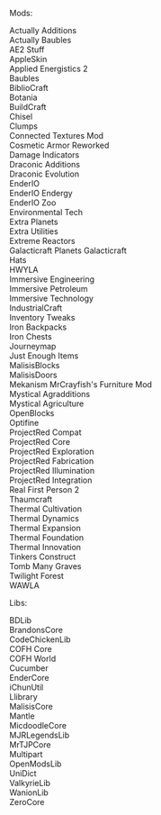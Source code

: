 Mods:

  Actually Additions  
  Actually Baubles  
  AE2 Stuff  
  AppleSkin  
  Applied Energistics 2  
  Baubles  
  BiblioCraft  
  Botania  
  BuildCraft  
  Chisel  
  Clumps  
  Connected Textures Mod  
  Cosmetic Armor Reworked  
  Damage Indicators  
  Draconic Additions  
  Draconic Evolution  
  EnderIO  
  EnderIO Endergy  
  EnderIO Zoo  
  Environmental Tech  
  Extra Planets  
  Extra Utilities  
  Extreme Reactors  
  Galacticraft  Planets
  Galacticraft  
  Hats  
  HWYLA  
  Immersive Engineering  
  Immersive Petroleum  
  Immersive Technology  
  IndustrialCraft  
  Inventory Tweaks  
  Iron Backpacks  
  Iron Chests  
  Journeymap  
  Just Enough Items  
  MalisisBlocks  
  MalisisDoors  
  Mekanism 
  MrCrayfish's Furniture Mod  
  Mystical Agradditions  
  Mystical Agriculture  
  OpenBlocks  
  Optifine  
  ProjectRed Compat  
  ProjectRed Core  
  ProjectRed Exploration  
  ProjectRed Fabrication  
  ProjectRed Illumination  
  ProjectRed Integration  
  Real First Person 2  
  Thaumcraft  
  Thermal Cultivation  
  Thermal Dynamics  
  Thermal Expansion  
  Thermal Foundation  
  Thermal Innovation  
  Tinkers Construct  
  Tomb Many Graves  
  Twilight Forest  
  WAWLA  

Libs:

  BDLib  
  BrandonsCore  
  CodeChickenLib  
  COFH Core  
  COFH World  
  Cucumber  
  EnderCore  
  iChunUtil  
  Llibrary  
  MalisisCore  
  Mantle  
  MicdoodleCore  
  MJRLegendsLib  
  MrTJPCore  
  Multipart  
  OpenModsLib  
  UniDict  
  ValkyrieLib  
  WanionLib  
  ZeroCore  
